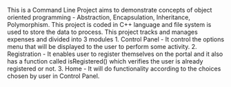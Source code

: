 This is a Command Line Project aims to demonstrate concepts of object oriented programming - Abstraction, Encapsulation, Inheritance, Polymorphism.
This project is coded in C++ language and file system is used to store the data to process.
This project tracks and manages expenses and divided into 3 modules 
      1. Control Panel - It control the options menu that will be displayed to the user to perform some activity.
      2. Registration - It enables user to register themselves on the portal and it also has a function called isRegistered() which verifies the user is already registered or not.
      3. Home - It will do functionality according to the choices chosen by user in Control Panel.
